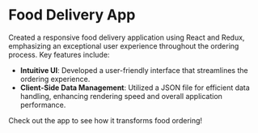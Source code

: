 # Food Delivery App

Created a responsive food delivery application using React and Redux, emphasizing an exceptional user experience throughout the ordering process. Key features include:

- **Intuitive UI**: Developed a user-friendly interface that streamlines the ordering experience.
- **Client-Side Data Management**: Utilized a JSON file for efficient data handling, enhancing rendering speed and overall application performance.

Check out the app to see how it transforms food ordering!
